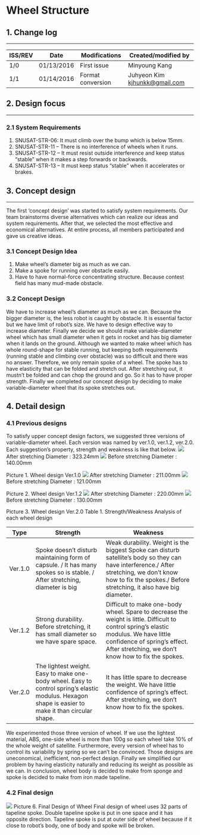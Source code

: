 # Wheel Structure

## 1. Change log
---
| ISS/REV |	Date |	Modifications |	Created/modified by |
| -- | -- | -- | -- |
| 1/0|	01/13/2016|	First issue|	Minyoung Kang|
| 1/1 |	01/14/2016 |	Format conversion |	Juhyeon Kim kjhunkk@gmail.com

## 2. Design focus 
---
### 2.1 System Requirements
1) SNUSAT-STR-06: It must climb over the bump which is below 15mm.
2) SNUSAT-STR-11 – There is no interference of wheels when it runs.
3) SNUSAT-STR-12 – It must resist outside interference and keep status “stable” when it makes a step forwards or backwards.
4) SNUSAT-STR-13 – It must keep status “stable” when it accelerates or brakes.

## 3. Concept design
---
The first ‘concept design’ was started to satisfy system requirements. Our team brainstorms diverse alternatives which can realize our ideas and system requirements. After that, we selected the most effective and economical alternatives. At entire process, all members participated and gave us creative ideas.
	
### 3.1 Concept Design Idea
1) Make wheel’s diameter big as much as we can.
2) Make a spoke for running over obstacle easily.
3) Have to have normal-force concentrating structure. Because contest field has many mud-made obstacle.

### 3.2 Concept Design
We have to increase wheel’s diameter as much as we can. Because the bigger diameter is, the less robot is caught by obstacle. It is essential factor but we have limit of robot’s size. We have to design effective way to increase diameter. Finally we decide we should make variable-diameter wheel which has small diameter when it gets in rocket and has big diameter when it lands on the ground.
Although we wanted to make wheel which has whole round-shape for stable running, but keeping both requirements (running stable and climbing over obstacle) was so difficult and there was no answer. Therefore, we only remain spoke of a wheel. The spoke has to have elasticity that can be folded and stretch out. After stretching out, it mustn’t be folded and can chop the ground and go. So it has to have proper strength.
Finally we completed our concept design by deciding to make variable-diameter wheel that its spoke stretches out.

## 4. Detail design
### 4.1 Previous designs
To satisfy upper concept design factors, we suggested three versions of variable-diameter wheel. Each version was named by ver.1.0, ver.1.2, ver.2.0. Each suggestion’s property, strength and weakness is like that below.
![](10032.png) 	 
After stretching
Diameter : 323.24mm
![](10033.png)
Before stretching
Diameter : 140.00mm

Picture 1. Wheel design Ver.1.0
 	 ![](10034.png)
After stretching
Diameter : 211.00mm	
![](10035.png)
Before stretching
Diameter : 121.00mm

Picture 2. Wheel design Ver.1.2
 	 ![](10036.png)
After stretching
Diameter : 220.00mm
![](10037.png)
Before stretching
Diameter : 130.00mm

Picture 3. Wheel design Ver.2.0
Table 1. Strength/Weakness Analysis of each wheel design

| Type	| Strength |	Weakness |
| -- | -- | -- |
| Ver.1.0 |	Spoke doesn’t disturb maintaining form of capsule. / It has many spokes so is stable. / After stretching, diameter is big | Weak durability. Weight is the biggest Spoke can disturb satellite’s body so they can have interference./ After stretching, we don’t know how to fix the spokes./ Before stretching, it also have big diameter.| 
| Ver.1.2 |	Strong durability. Before stretching, it has small diameter so we have spare space.| Difficult to make one-body wheel. Spare to decrease the weight is little. Difficult to control spring’s elastic modulus. We have little confidence of spring’s effect. After stretching, we don’t know how to fix the spokes.| 
| Ver.2.0 |	The lightest weight. Easy to make one-body wheel. Easy to control spring’s elastic modulus. Hexagon shape is easier to make it than circular shape.|	It has little spare to decrease the weight. We have little confidence of spring’s effect. After stretching, we don’t know how to fix the spokes.| 

We experimented those three version of wheel. If we use the lightest material, ABS, one-side wheel is more than 100g so each wheel take 10% of the whole weight of satellite. Furthermore, every version of wheel has to control its variability by spring so we can’t be convinced. Those designs are uneconomical, inefficient, non-perfect design. Finally we simplified our problem by having elasticity naturally and reducing its weight as possible as we can. In conclusion, wheel body is decided to make from sponge and spoke is decided to make from iron made tapeline.

### 4.2 Final design
 ![](10031.jpg)
Picture 6. Final Design of Wheel
Final design of wheel uses 32 parts of tapeline spoke. Double tapeline spoke is put in one space and it has opposite direction. Tapeline spoke is put at outer side of wheel because if it close to robot’s body, one of body and spoke will be broken. 




 
